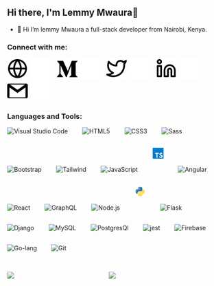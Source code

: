 ## Hi there, I'm Lemmy Mwaura👋

- 🌱 Hi I’m lemmy Mwaura a full-stack developer from Nairobi, Kenya.

### Connect with me:

[![website](./img/globe-light.svg)](https://lemmymwaura.netlify.app/#gh-light-mode-only)
[![website](./img/globe-dark.svg)](https://lemmymwaura.netlify.app/#gh-dark-mode-only)
&nbsp;&nbsp;
[![website](./img/medium-light.svg)](https://medium.com/@Lemmymwaura8#gh-light-mode-only)
[![website](./img/medium-dark.svg)](https://medium.com/@Lemmymwaura8#gh-dark-mode-only)
&nbsp;&nbsp;
[![website](./img/twitter-light.svg)](https://twitter.com/lemmymwaura8#gh-light-mode-only)
[![website](./img/twitter-dark.svg)](https://twitter.com/lemmymwaura8#gh-dark-mode-only)
&nbsp;&nbsp;
[![website](./img/linkedin-light.svg)](https://www.linkedin.com/in/lemmymwaura/#gh-light-mode-only)
[![website](./img/linkedin-dark.svg)](https://www.linkedin.com/in/lemmymwaura/#gh-dark-mode-only)
&nbsp;&nbsp;
[![website](./img/gmail-light.svg)](mailto:lemmymwauracodes@gmail.com#gh-light-mode-only)
[![website](./img/gmail-dark.svg)](mailto:lemmymwauracodes@gmail.com#gh-dark-mode-only)

### Languages and Tools:
<div align="left">
  <img  alt="Visual Studio Code" width=26px  style="padding:0px 30px 30px 0" src="https://cdn.jsdelivr.net/gh/devicons/devicon/icons/vscode/vscode-original.svg"/>
  <img  alt="HTML5" width=26px style="padding:0px 30px 30px 0"  src="https://cdn.jsdelivr.net/gh/devicons/devicon/icons/html5/html5-original.svg"/>
  <img  alt="CSS3" width=26px style="padding:0px 30px 30px 0" src="https://cdn.jsdelivr.net/gh/devicons/devicon/icons/css3/css3-original.svg"/>
  <img  alt="Sass" width=26px style="padding:0px 30px 30px 0" src="https://cdn.jsdelivr.net/gh/devicons/devicon/icons/sass/sass-original.svg"/>
  <img  alt="Bootstrap" width=26px style="padding:0px 30px 30px 0" src="https://cdn.jsdelivr.net/gh/devicons/devicon/icons/bootstrap/bootstrap-original.svg"/>
  <img  alt="Tailwind" width=26px style="padding:0px 30px 30px 0" src="https://www.vectorlogo.zone/logos/tailwindcss/tailwindcss-icon.svg"  />
  <img  alt="JavaScript" width=26px style="padding:0px 30px 30px 0" src="https://cdn.jsdelivr.net/gh/devicons/devicon/icons/javascript/javascript-original.svg"/>
  <img  alt="Typescript" width=26px style="padding:0px 30px 30px 0" src="https://raw.githubusercontent.com/devicons/devicon/master/icons/typescript/typescript-original.svg" />
  <img  alt="Angular" width=32px style="padding:0px 30px 30px 0" class="angular" src="https://angular.io/assets/images/logos/angular/angular.svg" />
  <img  alt="React" width=26px style="padding:0px 30px 30px 0" src="https://cdn.jsdelivr.net/gh/devicons/devicon/icons/react/react-original.svg"/>
  <img  alt="GraphQL" width=26px style="padding:0px 30px 30px 0" src="https://cdn.jsdelivr.net/gh/devicons/devicon/icons/graphql/graphql-plain.svg"/>
  <img  alt="Node.js" width=26px style="padding:0px 30px 30px 0" src="https://cdn.jsdelivr.net/gh/devicons/devicon/icons/nodejs/nodejs-original.svg"/>
  <img  alt="Python" width=26px style="padding:0px 30px 30px 0" src="https://raw.githubusercontent.com/devicons/devicon/master/icons/python/python-original.svg" />
  <img  alt="Flask" width=26px style="padding:0px 30px 30px 0" src="https://cdn.jsdelivr.net/gh/devicons/devicon/icons/flask/flask-original.svg"/>
  <img  alt="Django" width=26px style="padding:0px 30px 30px 0" src="https://cdn.jsdelivr.net/gh/devicons/devicon/icons/django/django-plain.svg"/>
  <img  alt="MySQL" width=26px style="padding:0px 30px 30px 0" src="https://cdn.jsdelivr.net/gh/devicons/devicon/icons/fastapi/fastapi-original.svg"/>
  <img  alt="PostgresQl" width=26px style="padding:0px 30px 30px 0" src="https://cdn.jsdelivr.net/gh/devicons/devicon/icons/postgresql/postgresql-original.svg"/>
  <img  alt="jest" width=26px style="padding:0px 30px 30px 0" src="https://cdn.jsdelivr.net/gh/devicons/devicon/icons/jest/jest-plain.svg"/>
  <img  alt="Firebase" width=26px style="padding:0px 30px 30px 0" src="https://cdn.jsdelivr.net/gh/devicons/devicon/icons/firebase/firebase-plain.svg"/>
  <img  alt="Go-lang" width=26px style="padding:0px 30px 30px 0" src="https://cdn.jsdelivr.net/gh/devicons/devicon/icons/go/go-original.svg"/>
  <img  alt="Git" width=26px style="padding:0px 30px 30px 0" src="https://cdn.jsdelivr.net/gh/devicons/devicon/icons/git/git-original.svg"/>
</div>

<br>

<div class="wrapper">
  <img align="left" width="47%" src="https://github-readme-stats.vercel.app/api?username=lemmymwaura&show_icons=true&theme=radical">

  <img align="left" width="47%" src="http://github-readme-streak-stats.herokuapp.com?user=lemmymwaura&theme=radical&date_format=M%20j%5B%2C%20Y%5D">
</div>

[website]: https://lemmymwaura.netlify.app/
[twitter]: https://twitter.com/lemmymwaura8/
[linkedin]: https://www.linkedin.com/in/lemmymwaura/
[codepen]: https://codepen.io/lemmymwaura
[codewars]: https://www.codewars.com/users/LemmyMwaura
[cssbattle]: https://cssbattle.dev/player/lemmy
[discord]: https://www.codewars.com/users/LemmyMwaura
[gmail]: https://www.lemmymwauracodes@gmail.com
